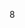 <!-- [START AUTO UPDATE] -->
<!-- Please keep comment here to allow auto-update -->
8
<!-- [END AUTO UPDATE] -->
